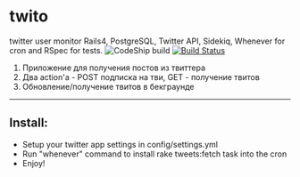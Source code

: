 # twito
twitter user monitor
Rails4, PostgreSQL, Twitter API, Sidekiq, Whenever for cron and RSpec for tests.
![CodeShip build](https://codeship.com/projects/a9d9c6d0-ad18-0132-d189-16eb0c65b489/status?branch=master) [![Build Status](https://semaphoreci.com/api/v1/projects/134b5723-0237-4c06-9d83-da45696bd20a/373707/shields_badge.svg)](https://semaphoreci.com/mpak/twito)

1. Приложение для получения постов из твиттера
2. Два action'а - POST подписка на тви, GET - получение твитов
3. Обновление/получение твитов в бекграунде

---

## Install:
- Setup your twitter app settings in config/settings.yml
- Run "whenever" command to install rake tweets:fetch task into the cron
- Enjoy!